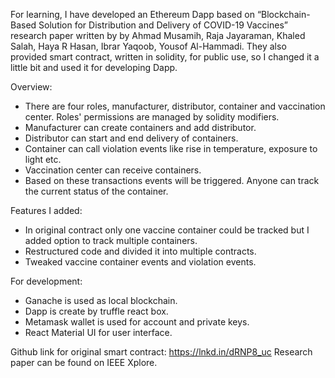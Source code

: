 For learning, I have developed an Ethereum Dapp based on “Blockchain-Based Solution for Distribution and Delivery of COVID-19 Vaccines” research paper written by by Ahmad Musamih, Raja Jayaraman, Khaled Salah, Haya R Hasan, Ibrar Yaqoob, Yousof Al-Hammadi.
They also provided smart contract, written in solidity, for public use, so I changed it a little bit and used it for developing Dapp.

Overview:
-  There are four roles, manufacturer, distributor, container and vaccination center. Roles' permissions are managed by solidity modifiers.
-  Manufacturer can create containers and add distributor.
-  Distributor can start and end delivery of containers.
-  Container can call violation events like rise in temperature, exposure to light etc.
-   Vaccination center can receive containers.
-   Based on these transactions events will be triggered. Anyone can track the current status of the container.

Features I added:
-  In original contract only one vaccine container could be tracked but I added option to track multiple containers.
-  Restructured code and divided it into multiple contracts.
-  Tweaked vaccine container events and violation events.

For development:
-  Ganache is used as local blockchain.
-   Dapp is create by truffle react box.
-   Metamask wallet is used for account and private keys.
-   React Material UI for user interface.

Github link for original smart contract:
https://lnkd.in/dRNP8_uc
Research paper can be found on IEEE Xplore.
